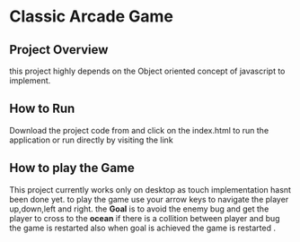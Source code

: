 # Classic Arcade Game

## Project Overview
this project highly depends on the Object oriented concept of javascript to implement. 

## How to Run

Download the project code from and click on the index.html to run the application or run directly by visiting the link 

## How to play the Game

This project currently works only on desktop as touch implementation hasnt been done yet. to play the game use your arrow keys to navigate the player up,down,left and right. 
the **Goal** is to avoid the enemy bug and get the player to cross to the **ocean** if there is a collition between player and bug the game is restarted also when goal is achieved the game is restarted .